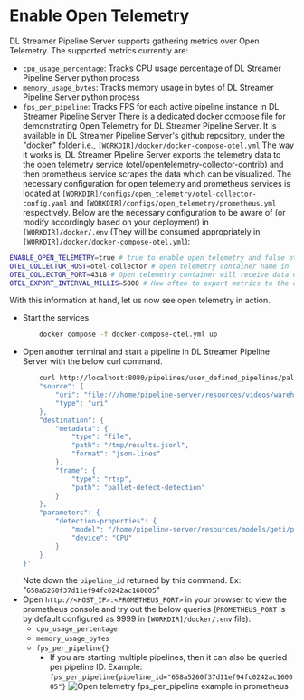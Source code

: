 # Enable Open Telemetry

DL Streamer Pipeline Server supports gathering metrics over Open Telemetry. The supported metrics currently are:
- `cpu_usage_percentage`: Tracks CPU usage percentage of DL Streamer Pipeline Server python process
- `memory_usage_bytes`: Tracks memory usage in bytes of DL Streamer Pipeline Server python process
- `fps_per_pipeline`: Tracks FPS for each active pipeline instance in DL Streamer Pipeline Server
There is a dedicated docker compose file for demonstrating Open Telemetry for DL Streamer Pipeline Server. It is available in DL Streamer Pipeline Server's github repository, under the "docker" folder i.e., `[WORKDIR]/docker/docker-compose-otel.yml`
The way it works is, DL Streamer Pipeline Server exports the telemetry data to the open telemetry service (otel/opentelemetry-collector-contrib) and then prometheus service scrapes the data which can be visualized. The necessary configuration for open telemetry and prometheus services is located at `[WORKDIR]/configs/open_telemetry/otel-collector-config.yaml` and `[WORKDIR]/configs/open_telemetry/prometheus.yml` respectively.
Below are the necessary configuration to be aware of (or modify accordingly based on your deployment) in `[WORKDIR]/docker/.env` (They will be consumed appropriately in `[WORKDIR]/docker/docker-compose-otel.yml`):
```sh
ENABLE_OPEN_TELEMETRY=true # true to enable open telemetry and false otherwise
OTEL_COLLECTOR_HOST=otel-collector # open telemetry container name in `[WORKDIR]/docker/docker-compose-otel.yml`. Can also be the IP address of the machine if open telemetry container is running on a different machine. Ex: OTEL_COLLECTOR_HOST=10.10.10.10
OTEL_COLLECTOR_PORT=4318 # Open telemetry container will receive data on this port. If this value is changed, ensure to update `[WORKDIR]/configs/open_telemetry/otel-collector-config.yaml` appropriately.
OTEL_EXPORT_INTERVAL_MILLIS=5000 # How often to export metrics to the open telemetry collector in milli seconds.
```
With this information at hand, let us now see open telemetry in action.
- Start the services
    ```sh
        docker compose -f docker-compose-otel.yml up
    ```
- Open another terminal and start a pipeline in DL Streamer Pipeline Server with the below curl command.
    ```sh
        curl http://localhost:8080/pipelines/user_defined_pipelines/pallet_defect_detection -X POST -H 'Content-Type: application/json' -d '{
        "source": {
            "uri": "file:///home/pipeline-server/resources/videos/warehouse.avi",
            "type": "uri"
        },
        "destination": {
            "metadata": {
                "type": "file",
                "path": "/tmp/results.jsonl",
                "format": "json-lines"
            },
            "frame": {
                "type": "rtsp",
                "path": "pallet-defect-detection"
            }
        },
        "parameters": {
            "detection-properties": {
                "model": "/home/pipeline-server/resources/models/geti/pallet_defect_detection/deployment/Detection/model/model.xml",
                "device": "CPU"
            }
        }
    }'
    ```
    Note down the `pipeline_id` returned by this command. Ex: "`658a5260f37d11ef94fc0242ac160005`"
- Open `http://<HOST_IP>:<PROMETHEUS_PORT>` in your browser to view the prometheus console and try out the below queries (`PROMETHEUS_PORT` is by default configured as 9999 in `[WORKDIR]/docker/.env` file):
    - `cpu_usage_percentage`
    - `memory_usage_bytes`
    - `fps_per_pipeline{}`
        - If you are starting multiple pipelines, then it can also be queried per pipeline ID. Example: `fps_per_pipeline{pipeline_id="658a5260f37d11ef94fc0242ac160005"}`
    ![Open telemetry fps_per_pipeline example in prometheus](../../../images/prometheus_fps_per_pipeline.png)
